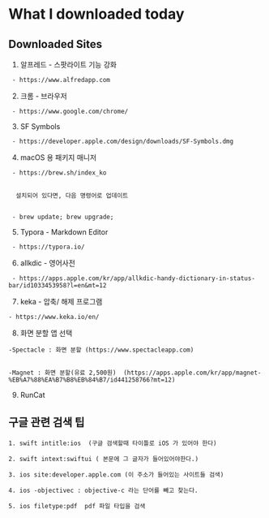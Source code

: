 # What I downloaded today 


## Downloaded Sites 

   1. 알프레드 - 스팟라이트 기능 강화
 

     - https://www.alfredapp.com


   2. 크롬 - 브라우저


     - https://www.google.com/chrome/


   3. SF Symbols


     - https://developer.apple.com/design/downloads/SF-Symbols.dmg


   4. macOS 용 패키지 매니저


     - https://brew.sh/index_ko


      설치되어 있다면, 다음 명령어로 업데이트
 

     - brew update; brew upgrade;


   5. Typora - Markdown Editor


     - https://typora.io/


   6. allkdic - 영어사전


     - https://apps.apple.com/kr/app/allkdic-handy-dictionary-in-status-bar/id1033453958?l=en&mt=12


   7. keka - 압축/ 해제 프로그램


    - https://www.keka.io/en/


   8. 화면 분할 앱 선택


    -Spectacle : 화면 분할 (https://www.spectacleapp.com)


    -Magnet : 화면 분할(유료 2,500원)  (https://apps.apple.com/kr/app/magnet-%EB%A7%88%EA%B7%B8%EB%84%B7/id441258766?mt=12)


   9. RunCat 
   
## 구글 관련 검색 팁

    1. swift intitle:ios  (구글 검색할때 타이틀로 iOS 가 있어야 한다)

    2. swift intext:swiftui ( 본문에 그 글자가 들어있어야한다.) 

    3. ios site:developer.apple.com (이 주소가 들어있는 사이트들 검색)

    4. ios -objectivec : objective-c 라는 단어를 빼고 찾는다. 

    5. ios filetype:pdf  pdf 파일 타입을 검색





